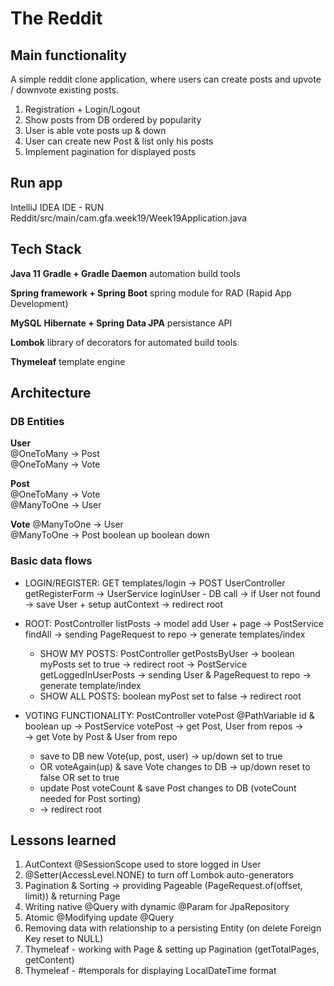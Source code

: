# The Reddit

## Main functionality
A simple reddit clone application, where users can create posts and upvote / downvote existing posts.

1. Registration + Login/Logout
2. Show posts from DB ordered by popularity
3. User is able vote posts up & down
4. User can create new Post & list only his posts
5. Implement pagination for displayed posts


## Run app
IntelliJ IDEA IDE - RUN Reddit/src/main/cam.gfa.week19/Week19Application.java

## Tech Stack
**Java 11**
**Gradle + Gradle Daemon**
automation build tools

**Spring framework + Spring Boot**
spring module for RAD (Rapid App Development)

**MySQL**
**Hibernate + Spring Data JPA**
persistance API

**Lombok**
library of decorators for automated build tools

**Thymeleaf**
template engine


## Architecture
### DB Entities
**User**\
@OneToMany -> Post\
@OneToMany -> Vote

**Post**\
@OneToMany -> Vote\
@ManyToOne -> User

**Vote**
@ManyToOne -> User\
@ManyToOne -> Post
boolean up
boolean down

### Basic data flows
* LOGIN/REGISTER: GET templates/login -> POST UserController getRegisterForm -> UserService loginUser - DB call 
-> if User not found -> save User + setup autContext -> redirect root

* ROOT: PostController listPosts ->  model add User + page -> PostService findAll -> sending PageRequest to repo -> generate templates/index
    - SHOW MY POSTS: PostController getPostsByUser -> boolean myPosts set to true -> redirect root -> PostService getLoggedInUserPosts
      -> sending User & PageRequest to repo -> generate template/index
    - SHOW ALL POSTS: boolean myPost set to false -> redirect root

* VOTING FUNCTIONALITY: PostController votePost @PathVariable id & boolean up ->  PostService votePost -> get Post, User from repos ->  
-> get Vote by Post & User from repo
    - save to DB new Vote(up, post, user) -> up/down set to true
    - OR voteAgain(up) & save Vote changes to DB -> up/down reset to false OR set to true
    - update Post voteCount & save Post changes to DB (voteCount needed for Post sorting)
    - -> redirect root


## Lessons learned  
1. AutContext @SessionScope used to store logged in User
2. @Setter(AccessLevel.NONE) to turn off Lombok auto-generators
3. Pagination & Sorting -> providing Pageable (PageRequest.of(offset, limit)) & returning Page
4. Writing native @Query with dynamic @Param for JpaRepository
5. Atomic @Modifying update @Query 
6. Removing data with relationship to a persisting Entity (on delete Foreign Key reset to NULL)
7. Thymeleaf - working with Page & setting up Pagination (getTotalPages, getContent)
8. Thymeleaf - #temporals for displaying LocalDateTime format
